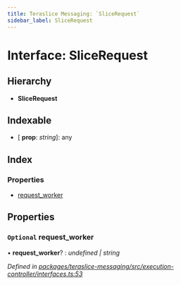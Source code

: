 ```yaml
---
title: Teraslice Messaging: `SliceRequest`
sidebar_label: SliceRequest
---
```


# Interface: SliceRequest

## Hierarchy

* **SliceRequest**

## Indexable

* \[ **prop**: *string*\]: any

## Index

### Properties

* [request_worker](slicerequest.md#optional-request_worker)

## Properties

### `Optional` request_worker

• **request_worker**? : *undefined | string*

*Defined in [packages/teraslice-messaging/src/execution-controller/interfaces.ts:53](https://github.com/terascope/teraslice/blob/653cf7530/packages/teraslice-messaging/src/execution-controller/interfaces.ts#L53)*
